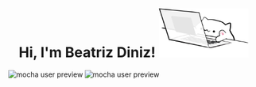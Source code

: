 
<h1 align="center"> Hi, I'm Beatriz Diniz! <img src="bongo-cat-code.svg" width="180"> </h1>

![mocha user preview](https://github-readme-stats.vercel.app/api?username=Beatriz-Diniz&show_icons=true&bg_color=1e1e2e&text_color=cdd6f4&icon_color=cba6f7&title_color=94e2d5)
![mocha user preview](https://github-readme-stats-git-masterrstaa-rickstaa.vercel.app/api/top-langs/?username=Beatriz-Diniz&layout=compact&bg_color=1e1e2e&text_color=cdd6f4&icon_color=cba6f7&title_color=94e2d5)


